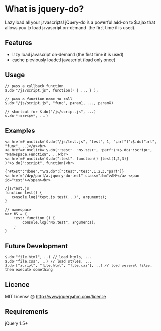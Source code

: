 # What is jquery-do?
Lazy load all your javascripts! jQuery-do is a powerful add-on to $.ajax that
allows you to load javascript on-demand (the first time it is used).

## Features
* lazy load javascript on-demand (the first time it is used)
* cache previously loaded javascript (load only once)

## Usage
    // pass a callback function
    $.do("/js/script.js", function() { ... } );
    
    // pass a function name to call
    $.do("/js/script.js", "func", param1, ..., paramX)
    
    // shortcut for $.do("/js/script.js", ...)
    $.do(":script", ...)

## Examples
    <a href=# onclick='$.do("/js/test.js", "test", 1, "parf")'>$.do("url", "func", ..)</a><br>
    <a href=# onclick='$.do(":test", "NS.test", "parf")'>$.do(":script", "Namespace.Function", ..)<br>
    <a href=# onclick='$.do(":test", function() {test(1,2,3)} )'>$.do(":script", function)<br>
    
    {"#test":"done","\/$.do":[":test","test",1,2,3,"parf"]}
    <a href="/dvp/parf/a.jquery-do-test" class="ahm">AHM</a> <span id="test"></span><br> 
    
    /js/test.js
    function test() {
       console.log("test.js test(...)", arguments);
    } 
    
    // namespace
    var NS = { 
        test: function () {
            console.log("NS.test", arguments);
        }
    }

## Future Development
    $.do("file.html", ..) // load htmls, ...
    $.do("file.css", ..) // load styles, ...
    $.do(["script", "file.html", "file.css"], ..) // load several files, then execute something

## Licence
MIT License @ http://www.jqueryahm.com/license

## Requirements
jQuery 1.5+